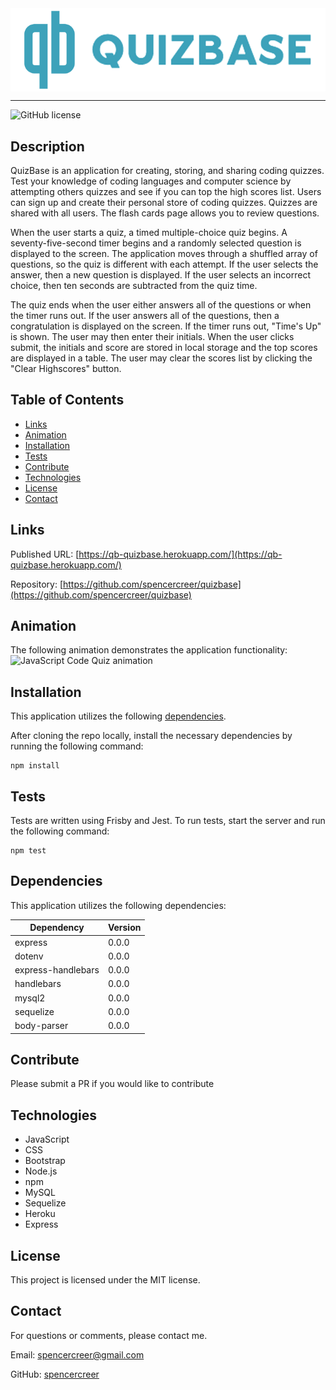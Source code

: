 <div style="display: flex; justify-content: center;">
<img src="./public/assets/name_logo_transparent.png" width="600">
</div>

____


![GitHub license](https://img.shields.io/badge/license-MIT-blue.svg)

## Description

QuizBase is an application for creating, storing, and sharing coding quizzes. Test your knowledge of coding languages and computer science by attempting others quizzes and see if you can top the high scores list.
Users can sign up and create their personal store of coding quizzes. Quizzes are shared with all users. The flash cards page allows you to review questions.

When the user starts a quiz, a timed multiple-choice quiz begins. A seventy-five-second timer begins and a randomly selected question is displayed to the screen. The application moves through a shuffled array of questions, so the quiz is different with each attempt. If the user selects the answer, then a new question is displayed. If the user selects an incorrect choice, then ten seconds are subtracted from the quiz time.

The quiz ends when the user either answers all of the questions or when the timer runs out. If the user answers all of the questions, then a congratulation is displayed on the screen. If the timer runs out, "Time's Up" is shown. The user may then enter their initials. When the user clicks submit, the initials and score are stored in local storage and the top scores are displayed in a table. The user may clear the scores list by clicking the "Clear Highscores" button.

## Table of Contents
* [Links](#links)
* [Animation](#animation)
* [Installation](#installations) 
* [Tests](#tests)
* [Contribute](#contribute) 
* [Technologies](#technologies)  
* [License](#license)
* [Contact](#contact)

## Links
Published URL: [https://qb-quizbase.herokuapp.com/](https://qb-quizbase.herokuapp.com/)

Repository: [https://github.com/spencercreer/quizbase](https://github.com/spencercreer/quizbase)

## Animation
The following animation demonstrates the application functionality:
![JavaScript Code Quiz animation](./assets/JavaScript_Quiz.gif)

## Installation
This application utilizes the following [dependencies](#dependencies).

After cloning the repo locally, install the necessary dependencies by running the following command:

  ```
  npm install
  ```

## Tests
Tests are written using Frisby and Jest. To run tests, start the server and run the following command:

  ```
  npm test
  ```
## Dependencies

This application utilizes the following dependencies:

|Dependency           |Version    |
|---------------------|-----------|
|express              |0.0.0      |
|dotenv               |0.0.0      |
|express-handlebars   |0.0.0      |
|handlebars           |0.0.0      |
|mysql2               |0.0.0      |
|sequelize            |0.0.0      |
|body-parser          |0.0.0      |

## Contribute
Please submit a PR if you would like to contribute

## Technologies
 * JavaScript
 * CSS
 * Bootstrap
 * Node.js
 * npm
 * MySQL
 * Sequelize
 * Heroku
 * Express

## License
This project is licensed under the MIT license.

## Contact
For questions or comments, please contact me.

Email: <a href="mailto: spencercreer@gmail.com" target="_blank">spencercreer@gmail.com</a>

GitHub: [spencercreer](https://github.com/spencercreer/)